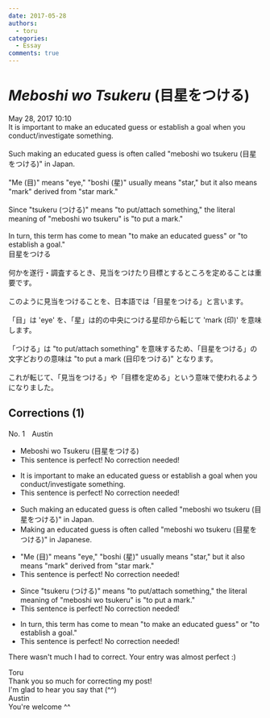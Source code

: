 ```yaml
---
date: 2017-05-28
authors:
  - toru
categories:
  - Essay
comments: true
---
```


# <strong><em>Meboshi wo Tsukeru</strong></em> (目星をつける)
<div class="date">May 28, 2017 10:10</div>
<div id="post"><div id="body_show_ori">
It is important to make an educated guess or establish a goal when you conduct/investigate something.<br/><br/>Such making an educated guess is often called "meboshi wo tsukeru (目星をつける)" in Japan.<br/><br/>"Me (目)" means "eye," "boshi (星)" usually means "star," but it also means "mark" derived from "star mark."<br/><br/>Since "tsukeru (つける)" means "to put/attach something," the literal meaning of "meboshi wo tsukeru" is "to put a mark."<br/><br/>In turn, this term has come to mean "to make an educated guess" or "to establish a goal."
</div></div>

<!-- more -->

<div id="post_ja"><div id="body_show_mo">
目星をつける<br/><br/>何かを遂行・調査するとき、見当をつけたり目標とするところを定めることは重要です。<br/><br/>このように見当をつけることを、日本語では「目星をつける」と言います。<br/><br/>「目」は 'eye' を、「星」は的の中央につける星印から転じて 'mark (印)' を意味します。<br/><br/>「つける」は "to put/attach something" を意味するため、「目星をつける」の文字どおりの意味は "to put a mark (目印をつける)" となります。<br/><br/>これが転じて、「見当をつける」や「目標を定める」という意味で使われるようになりました。
</div></div>

## Corrections (1)
<div id="block"><div class="first_name"> No. 1　<span class="just_name">Austin</span></div><div id="block2">
<ul class="correction_field">
<li class="incorrect">Meboshi wo Tsukeru (目星をつける)</li>
<li class="corrected perfect">This sentence is perfect! No correction needed!</li>
</ul>
<ul class="correction_field">
<li class="incorrect">It is important to make an educated guess or establish a goal when you conduct/investigate something.</li>
<li class="corrected perfect">This sentence is perfect! No correction needed!</li>
</ul>
<ul class="correction_field">
<li class="incorrect">Such making an educated guess is often called "meboshi wo tsukeru (目星をつける)" in Japan.</li>
<li class="corrected correct">
<span class="f_red">M</span>aking an educated guess is often called "meboshi wo tsukeru (目星をつける)" in Japan<span class="f_red">ese</span>.
</li>
</ul>
<ul class="correction_field">
<li class="incorrect">"Me (目)" means "eye," "boshi (星)" usually means "star," but it also means "mark" derived from "star mark."</li>
<li class="corrected perfect">This sentence is perfect! No correction needed!</li>
</ul>
<ul class="correction_field">
<li class="incorrect">Since "tsukeru (つける)" means "to put/attach something," the literal meaning of "meboshi wo tsukeru" is "to put a mark."</li>
<li class="corrected perfect">This sentence is perfect! No correction needed!</li>
</ul>
<ul class="correction_field">
<li class="incorrect">In turn, this term has come to mean "to make an educated guess" or "to establish a goal."</li>
<li class="corrected perfect">This sentence is perfect! No correction needed!</li>
</ul>
<p class="comment_small">
 There wasn't much I had to correct. Your entry was almost perfect :)
</p>

</div><div class="name"><span class="just_name">Toru</span><br>
Thank you so much for correcting my post!<br/>I'm glad to hear you say that (^^)
</div>
<div class="name"><span class="just_name">Austin</span><br>
You're welcome ^^
</div>
</div>
